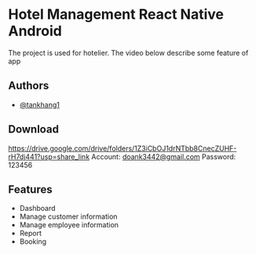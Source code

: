 # Hotel Management React Native Android

The project is used for hotelier. The video below describe some feature of app



## Authors

- [@tankhang1](https://github.com/tankhang1)


## Download
https://drive.google.com/drive/folders/1Z3iCbOJ1drNTbb8CnecZUHF-rH7dj441?usp=share_link
Account: doank3442@gmail.com
Password: 123456




## Features

- Dashboard
- Manage customer information
- Manage employee information
- Report
- Booking
